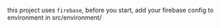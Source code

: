 this project uses `firebase`, before you start, add your firebase config to environment in src/environment/